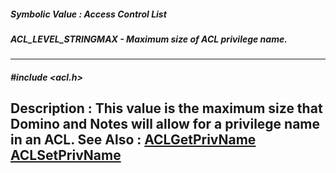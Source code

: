 ##### Symbolic Value : Access Control List
##### ACL_LEVEL_STRINGMAX - Maximum size of ACL privilege name.
---
##### #include <acl.h>
**Description :**
This value is the maximum size that Domino and Notes will allow for a privilege 
name in an ACL.
**See Also :**
[ACLGetPrivName](D:/md_files/ACLGetPrivName.md)
[ACLSetPrivName](D:/md_files/ACLSetPrivName.md)
---
